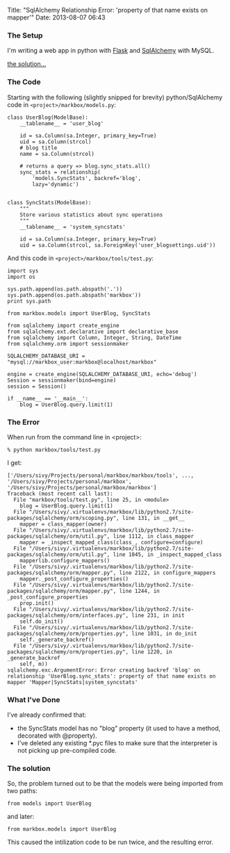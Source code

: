 Title: "SqlAlchemy Relationship Error: 'property of that name exists on mapper'"
Date: 2013-08-07 06:43

### The Setup

I'm writing a web app in python with [Flask](http://flask.pocoo.org) and [SqlAlchemy](sqlalchemy.org) with MySQL.

[the solution...](#fixed)

### The Code

Starting with the following (slightly snipped for brevity) python/SqlAlchemy code in `<project>/markbox/models.py`:

    class UserBlog(ModelBase):
	    __tablename__ = 'user_blog'
	
	    id = sa.Column(sa.Integer, primary_key=True)
	    uid = sa.Column(strcol)
	    # blog title
	    name = sa.Column(strcol)

	    # returns a query => blog.sync_stats.all()
	    sync_stats = relationship(
	    	'models.SyncStats', backref='blog',
	        lazy='dynamic')
	

	class SyncStats(ModelBase):
	    """
	    Store various statistics about sync operations
	    """
	    __tablename__ = 'system_syncstats'
	
	    id = sa.Column(sa.Integer, primary_key=True)
	    uid = sa.Column(strcol, sa.ForeignKey('user_blogsettings.uid'))
	
And this code in `<project>/markbox/tools/test.py`:

    import sys
    import os
    
    sys.path.append(os.path.abspath('.'))
    sys.path.append(os.path.abspath('markbox'))
    print sys.path
    
    from markbox.models import UserBlog, SyncStats
    
    from sqlalchemy import create_engine
    from sqlalchemy.ext.declarative import declarative_base
    from sqlalchemy import Column, Integer, String, DateTime
    from sqlalchemy.orm import sessionmaker
    
    SQLALCHEMY_DATABASE_URI = "mysql://markbox_user:markbox@localhost/markbox"
    
    engine = create_engine(SQLALCHEMY_DATABASE_URI, echo='debug')
    Session = sessionmaker(bind=engine)
    session = Session()
        
    if __name__ == '__main__':
        blog = UserBlog.query.limit(1)
    
### The Error

When run from the command line in &lt;project>:

`% python markbox/tools/test.py`

I get:

	['/Users/sivy/Projects/personal/markbox/markbox/tools', ..., '/Users/sivy/Projects/personal/markbox', '/Users/sivy/Projects/personal/markbox/markbox']
	Traceback (most recent call last):
	  File "markbox/tools/test.py", line 25, in <module>
	    blog = UserBlog.query.limit(1)
	  File "/Users/sivy/.virtualenvs/markbox/lib/python2.7/site-packages/sqlalchemy/orm/scoping.py", line 131, in __get__
	    mapper = class_mapper(owner)
	  File "/Users/sivy/.virtualenvs/markbox/lib/python2.7/site-packages/sqlalchemy/orm/util.py", line 1112, in class_mapper
	    mapper = _inspect_mapped_class(class_, configure=configure)
	  File "/Users/sivy/.virtualenvs/markbox/lib/python2.7/site-packages/sqlalchemy/orm/util.py", line 1045, in _inspect_mapped_class
	    mapperlib.configure_mappers()
	  File "/Users/sivy/.virtualenvs/markbox/lib/python2.7/site-packages/sqlalchemy/orm/mapper.py", line 2122, in configure_mappers
	    mapper._post_configure_properties()
	  File "/Users/sivy/.virtualenvs/markbox/lib/python2.7/site-packages/sqlalchemy/orm/mapper.py", line 1244, in _post_configure_properties
	    prop.init()
	  File "/Users/sivy/.virtualenvs/markbox/lib/python2.7/site-packages/sqlalchemy/orm/interfaces.py", line 231, in init
	    self.do_init()
	  File "/Users/sivy/.virtualenvs/markbox/lib/python2.7/site-packages/sqlalchemy/orm/properties.py", line 1031, in do_init
	    self._generate_backref()
	  File "/Users/sivy/.virtualenvs/markbox/lib/python2.7/site-packages/sqlalchemy/orm/properties.py", line 1220, in _generate_backref
	    self, m))
	sqlalchemy.exc.ArgumentError: Error creating backref 'blog' on relationship 'UserBlog.sync_stats': property of that name exists on mapper 'Mapper|SyncStats|system_syncstats'

### What I've Done

I've already confirmed that:

* the SyncStats model has no "blog" property (it used to have a method, decorated with @property).
* I've deleted any existing *.pyc files to make sure that the interpreter is not picking up pre-compiled code.

### The solution

<span id="fixed"></span>So, the problem turned out to be that the models were being imported from two paths:

    from models import UserBlog

and later:

    from markbox.models import UserBlog

This caused the intilization code to be run twice, and the resulting error.